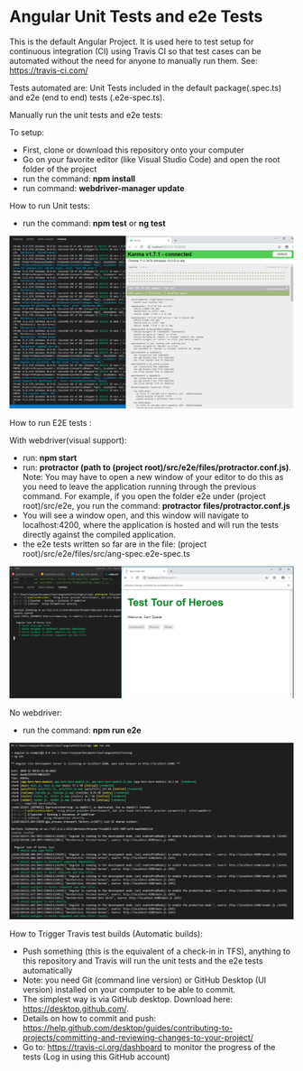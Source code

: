 # Angular Unit Tests and e2e Tests

This is the default Angular Project. It is used here to test setup for continuous integration (CI) using Travis CI so that test cases can be automated without the need for anyone to manually run them. See: https://travis-ci.com/
  
Tests automated are: Unit Tests included in the default package(.spec.ts) and e2e (end to end) tests (.e2e-spec.ts). 

Manually run the unit tests and e2e tests: 

To setup: 

- First, clone or download this repository onto your computer
- Go on your favorite editor (like Visual Studio Code) and open the root folder of the project
- run the command: **npm install**
- run command: **webdriver-manager update**

How to run Unit tests:

- run the command: **npm test** or **ng test**

![unit tests](https://github.com/lostangerinos/travisci_demo/blob/master/documentation/unit_tests.png)

How to run E2E tests :

With webdriver(visual support): 
- run: **npm start**
- run: **protractor (path to (project root)/src/e2e/files/protractor.conf.js)**. Note: You may have to open a new window of your editor to do this as you need to leave the application running through the previous command. For example, if you open the folder e2e under (project root)/src/e2e, you run the command: **protractor files/protractor.conf.js**
- You will see a window open, and this window will navigate to localhost:4200, where the application is hosted and will run the tests directly against the compiled application. 
- the e2e tests written so far are in the file: (project root)/src/e2e/files/src/ang-spec.e2e-spec.ts

![e2e manual](https://github.com/lostangerinos/travisci_demo/blob/master/documentation/e2e_manual.png)

No webdriver: 
- run the command: **npm run e2e**

![e2e auto](https://github.com/lostangerinos/travisci_demo/blob/master/documentation/e2e_auto.png)

How to Trigger Travis test builds (Automatic builds):

- Push something (this is the equivalent of a check-in in TFS), anything to this repository and Travis will run the unit tests and the e2e tests automatically
- Note: you need Git (command line version) or GitHub Desktop (UI version) installed on your computer to be able to commit. 
- The simplest way is via GitHub desktop. Download here: https://desktop.github.com/. 
- Details on how to commit and push: https://help.github.com/desktop/guides/contributing-to-projects/committing-and-reviewing-changes-to-your-project/ 
- Go to: https://travis-ci.org/dashboard to monitor the progress of the tests (Log in using this GitHub account) 


